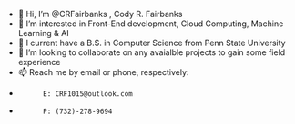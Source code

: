 - 👋 Hi, I’m @CRFairbanks , Cody R. Fairbanks 
- 👀 I’m interested in Front-End development, Cloud Computing, Machine Learning & AI
- 🌱 I current have a B.S. in Computer Science from Penn State University
- 💞️ I’m looking to collaborate on any avaialble projects to gain some field experience
- 📫 Reach me by email or phone, respectively:
-           E: CRF1015@outlook.com
-           P: (732)-278-9694

<!---
CRFairbanks/CRFairbanks is a ✨ special ✨ repository because its `README.md` (this file) appears on your GitHub profile.
You can click the Preview link to take a look at your changes.
--->
